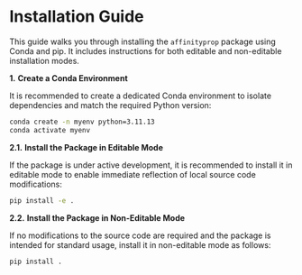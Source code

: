 # Installation Guide

This guide walks you through installing the `affinityprop` package using Conda and pip. It includes instructions for both editable and non-editable installation modes.

**1.** **Create a Conda Environment** 

It is recommended to create a dedicated Conda environment to isolate dependencies and match the required Python version:

```bash
conda create -n myenv python=3.11.13
conda activate myenv
```

**2.1.** **Install the Package in Editable Mode**

If the package is under active development, it is recommended to install it in editable mode to enable immediate reflection of local source code modifications:

```bash
pip install -e .
```

**2.2.** **Install the Package in Non-Editable Mode**

If no modifications to the source code are required and the package is intended for standard usage, install it in non-editable mode as follows:

```bash
pip install .
